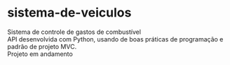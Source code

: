 # sistema-de-veiculos
 Sistema de controle de gastos de combustível <br/>
API desenvolvida com Python, usando de boas práticas de programação e padrão de projeto MVC. <br/>
Projeto em andamento
